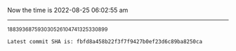 Now the time is 2022-08-25 06:02:55 am

---

<small>188393687593030526104741325330899</small>

```txt
Latest commit SHA is: fbfd8a458b22f3f7f9427b0ef23d6c89ba8250ca
```
